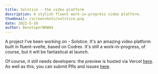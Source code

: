 ```yaml
---
title: Solstice - the video platform
description: A stylish fluent work-in-progress video platform.
thumbnail: /screenshots/solstice.png
date: 2022-5-10
author: DeveloperWOW64
---
```


A project I've been working on - Solstice. It's an amazing video platform built in fluent-svelte, based on Codrex. It's still a work-in-progress, of course, but it will be fantastical at launch.

Of course, it still needs developers: the preview is hosted via Vercel [here](https://watch.codrex.dev). 
As well as this, you can submit PRs and issues [here](https://github.com/Fluxduct/Solstice).
